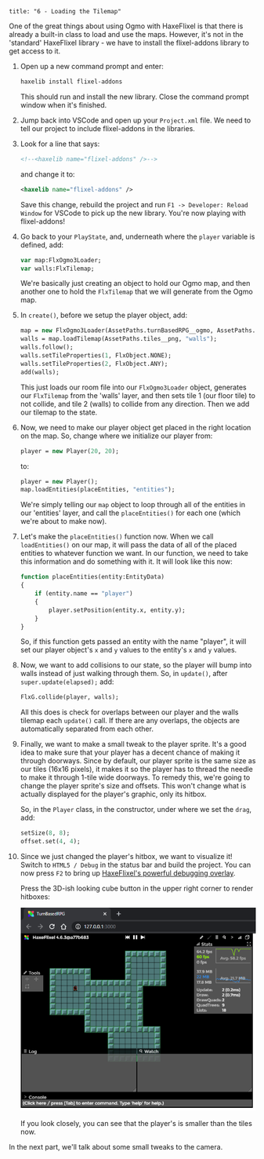 ```
title: "6 - Loading the Tilemap"
```

One of the great things about using Ogmo with HaxeFlixel is that there is already a built-in class to load and use the maps. However, it's not in the 'standard' HaxeFlixel library - we have to install the flixel-addons library to get access to it.

1. Open up a new command prompt and enter:
	
	```bash
	haxelib install flixel-addons
	```

	This should run and install the new library. Close the command prompt window when it's finished.
	
2. Jump back into VSCode and open up your `Project.xml` file. We need to tell our project to include flixel-addons in the libraries.

3. Look for a line that says:
	
	```xml
	<!--<haxelib name="flixel-addons" />-->
	```
	and change it to:
	
	```xml
	<haxelib name="flixel-addons" />
	```

	Save this change, rebuild the project and run `F1 -> Developer: Reload Window` for VSCode to pick up the new library. You're now playing with flixel-addons!

4. Go back to your `PlayState`, and, underneath where the `player` variable is defined, add:
	
	```haxe
	var map:FlxOgmo3Loader;
	var walls:FlxTilemap;
	```

	We're basically just creating an object to hold our Ogmo map, and then another one to hold the `FlxTilemap` that we will generate from the Ogmo map.

5. In `create()`, before we setup the player object, add:
	
	```haxe
	map = new FlxOgmo3Loader(AssetPaths.turnBasedRPG__ogmo, AssetPaths.room_001__json);
	walls = map.loadTilemap(AssetPaths.tiles__png, "walls");
	walls.follow();
	walls.setTileProperties(1, FlxObject.NONE);
	walls.setTileProperties(2, FlxObject.ANY);
	add(walls);
	```

	This just loads our room file into our `FlxOgmo3Loader` object, generates our `FlxTilemap` from the 'walls' layer, and then sets tile 1 (our floor tile) to not collide, and tile 2 (walls) to collide from any direction. Then we add our tilemap to the state.

6. Now, we need to make our player object get placed in the right location on the map. So, change where we initialize our player from:
	
	```haxe
	player = new Player(20, 20);
	```

	to:

	```haxe
	player = new Player();
	map.loadEntities(placeEntities, "entities");
	```

	We're simply telling our `map` object to loop through all of the entities in our 'entities' layer, and call the `placeEntities()` for each one (which we're about to make now).

7. Let's make the `placeEntities()` function now. When we call `loadEntities()` on our map, it will pass the data of all of the placed entities to whatever function we want. In our function, we need to take this information and do something with it. It will look like this now:
	
	```haxe
	function placeEntities(entity:EntityData)
	{
		if (entity.name == "player")
		{
			player.setPosition(entity.x, entity.y);
		}
	}
	```

	So, if this function gets passed an entity with the name "player", it will set our player object's `x` and `y` values to the entity's `x` and `y` values.

8. Now, we want to add collisions to our state, so the player will bump into walls instead of just walking through them. So, in `update()`, after `super.update(elapsed);` add:

	```haxe
	FlxG.collide(player, walls);
	```
	
	All this does is check for overlaps between our player and the walls tilemap each `update()` call. If there are any overlaps, the objects are automatically separated from each other.

9. Finally, we want to make a small tweak to the player sprite. It's a good idea to make sure that your player has a decent chance of making it through doorways. Since by default, our player sprite is the same size as our tiles (16x16 pixels), it makes it so the player has to thread the needle to make it through 1-tile wide doorways. To remedy this, we're going to change the player sprite's size and offsets. This won't change what is actually displayed for the player's graphic, only its hitbox.

	So, in the `Player` class, in the constructor, under where we set the `drag`, add:
	
	```haxe
	setSize(8, 8);
	offset.set(4, 4);
	```

10. Since we just changed the player's hitbox, we want to visualize it! Switch to `HTML5 / Debug` in the status bar and build the project. You can now press `F2` to bring up [HaxeFlixel's powerful debugging overlay](/documentation/debugger/).

	Press the 3D-ish looking cube button in the upper right corner to render hitboxes:

	![](../images/01_tutorial/browser_map_debugger.png)

	If you look closely, you can see that the player's is smaller than the tiles now.

In the next part, we'll talk about some small tweaks to the camera.
